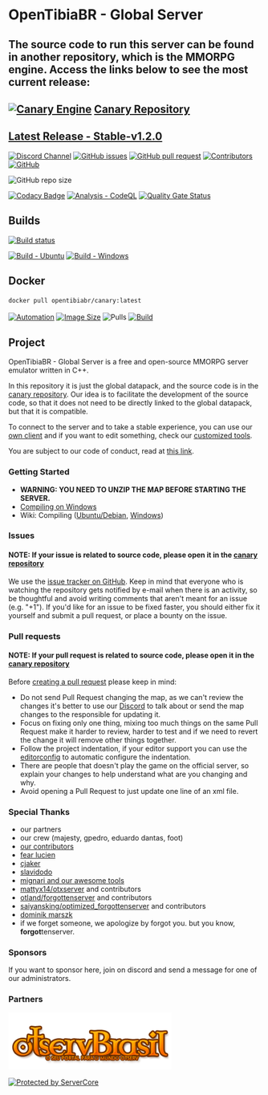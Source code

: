 # OpenTibiaBR - Global Server
## The source code to run this server can be found in another repository, which is the MMORPG engine. Access the links below to see the most current release:
## [![Canary Engine](https://raw.githubusercontent.com/opentibiabr/canary/master/cmake/canary.ico)](https://github.com/opentibiabr/canary) [Canary Repository](https://github.com/opentibiabr/canary)
## [Latest Release - Stable-v1.2.0](https://github.com/opentibiabr/canary/releases/tag/stable-1.2.0)

[![Discord Channel](https://img.shields.io/discord/528117503952551936.svg?style=flat-square&logo=discord)](https://discord.gg/3NxYnyV)
[![GitHub issues](https://img.shields.io/github/issues/opentibiabr/otservbr-global)](https://github.com/opentibiabr/otservbr-global/issues)
[![GitHub pull request](https://img.shields.io/github/issues-pr/opentibiabr/otservbr-global)](https://github.com/opentibiabr/otservbr-global/pulls)
[![Contributors](https://img.shields.io/github/contributors/opentibiabr/otservbr-global.svg?style=flat-square)](https://github.com/opentibiabr/otservbr-global/graphs/contributors)
[![GitHub](https://img.shields.io/github/license/opentibiabr/otservbr-global)](https://github.com/opentibiabr/otservbr-global/blob/develop/LICENSE)

![GitHub repo size](https://img.shields.io/github/repo-size/opentibiabr/otservbr-global)

[![Codacy Badge](https://app.codacy.com/project/badge/Grade/8efdc281acbe4352bfb9706142da4b8e)](https://www.codacy.com/gh/opentibiabr/canary/dashboard?utm_source=github.com&amp;utm_medium=referral&amp;utm_content=opentibiabr/canary&amp;utm_campaign=Badge_Grade)
[![Analysis - CodeQL](https://github.com/opentibiabr/canary/actions/workflows/analysis-codeql.yml/badge.svg)](https://github.com/opentibiabr/canary/actions/workflows/analysis-codeql.yml)
[![Quality Gate Status](https://sonarcloud.io/api/project_badges/measure?project=opentibiabr_canary&metric=alert_status)](https://sonarcloud.io/dashboard?id=opentibiabr_canary)

## Builds

[![Build status](https://ci.appveyor.com/api/projects/status/github/opentibiabr/canary?branch=master&passingText=master%20-%20OK&svg=true)](https://ci.appveyor.com/project/opentibiabr/canary/build/artifacts "Download nightly builds for Windows")

[![Build - Ubuntu](https://github.com/opentibiabr/canary/actions/workflows/build-ubuntu.yml/badge.svg)](https://github.com/opentibiabr/canary/actions/workflows/build-ubuntu.yml)
[![Build - Windows](https://github.com/opentibiabr/canary/actions/workflows/build-windows.yml/badge.svg)](https://github.com/opentibiabr/canary/actions/workflows/build-windows.yml)

## Docker
`docker pull opentibiabr/canary:latest`<br><br>
[![Automation](https://img.shields.io/docker/cloud/automated/opentibiabr/canary)](https://hub.docker.com/r/opentibiabr/canary)
[![Image Size](https://img.shields.io/docker/image-size/opentibiabr/canary)](https://hub.docker.com/r/opentibiabr/canary/tags?page=1&ordering=last_updated)
![Pulls](https://img.shields.io/docker/pulls/opentibiabr/canary)
[![Build](https://img.shields.io/docker/cloud/build/opentibiabr/canary)](https://hub.docker.com/r/opentibiabr/canary/builds)

## Project

OpenTibiaBR - Global Server is a free and open-source MMORPG server emulator written in C++.

In this repository it is just the global datapack, and the source code is in the [canary repository](https://github.com/opentibiabr/canary). Our idea is to facilitate the development of the source code, so that it does not need to be directly linked to the global datapack, but that it is compatible.

To connect to the server and to take a stable experience, you can use our [own client](https://forums.otserv.com.br/index.php?/forums/topic/167933-otservbr-global-cliente-tibia-12/) and if you want to edit something, check our [customized tools](https://github.com/opentibiabr/tools).

You are subject to our code of conduct, read at [this link](https://github.com/opentibiabr/otservbr-global/blob/develop/CODE_OF_CONDUCT.md).

### Getting **Started**

* **WARNING: YOU NEED TO UNZIP THE MAP BEFORE STARTING THE SERVER.**
* [Compiling on Windows](https://forums.otserv.com.br/index.php?/forums/topic/170157-windowsvc2022-compilando-sources-canary/)
* Wiki: Compiling ([Ubuntu/Debian](https://github.com/opentibiabr/canary/wiki/Compiling-on-Debian-or-Ubuntu), [Windows](https://github.com/opentibiabr/canary/wiki/Compiling-on-Windows))

### Issues
#### NOTE: If your issue is related to source code, please open it in the [canary repository](https://github.com/opentibiabr/canary)

We use the [issue tracker on GitHub](https://github.com/opentibiabr/OTServBR-Global/issues). Keep in mind that everyone who is watching the repository gets notified by e-mail when there is an activity, so be thoughtful and avoid writing comments that aren't meant for an issue (e.g. "+1"). If you'd like for an issue to be fixed faster, you should either fix it yourself and submit a pull request, or place a bounty on the issue.

### Pull requests
#### NOTE: If your pull request is related to source code, please open it in the [canary repository](https://github.com/opentibiabr/canary)

Before [creating a pull request](https://github.com/opentibiabr/otservbr-global/pulls) please keep in mind:

  * Do not send Pull Request changing the map, as we can't review the changes it's better to use our [Discord](https://discord.gg/3NxYnyV) to talk about or send the map changes to the responsible for updating it.
  * Focus on fixing only one thing, mixing too much things on the same Pull Request make it harder to review, harder to test and if we need to revert the change it will remove other things together.
  * Follow the project indentation, if your editor support you can use the [editorconfig](https://editorconfig.org/) to automatic configure the indentation.
  * There are people that doesn't play the game on the official server, so explain your changes to help understand what are you changing and why.
  * Avoid opening a Pull Request to just update one line of an xml file.

### Special Thanks

  * our partners
  * our crew (majesty, gpedro, eduardo dantas, foot)
  * [our contributors](https://github.com/opentibiabr/OTServBR-Global/graphs/contributors)
  * [fear lucien](https://github.com/FearLucien)
  * [cjaker](https://github.com/Eternal-Scripts)
  * [slavidodo](https://github.com/slavidodo)
  * [mignari and our awesome tools](https://github.com/ottools)
  * [mattyx14/otxserver](https://github.com/mattyx14/otxserver) and contributors
  * [otland/forgottenserver](https://github.com/otland/forgottenserver) and contributors
  * [saiyansking/optimized_forgottenserver](https://github.com/SaiyansKing/optimized_forgottenserver) and contributors
  * [dominik marszk](https://github.com/dmarszk/)
  * if we forget someone, we apologize by forgot you. but you know, **forgot**tenserver.

### **Sponsors**

If you want to sponsor here, join on discord and send a message for one of our administrators.

### Partners

[![Supported by OTServ Brasil](https://raw.githubusercontent.com/otbr/otserv-brasil/main/otbr.png)](https://forums.otserv.com.br)

[![Protected by ServerCore](https://mktsc.servercore.com.br/protectedbyservercore.png)](https://bit.ly/1q2q4de)
